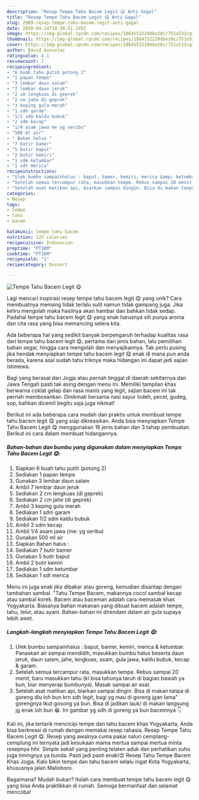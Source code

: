 ```yaml
---
description: "Resep Tempe Tahu Bacem Legit 😋 Anti Gagal"
title: "Resep Tempe Tahu Bacem Legit 😋 Anti Gagal"
slug: 2909-resep-tempe-tahu-bacem-legit-anti-gagal
date: 2020-04-14T18:30:51.145Z
image: https://img-global.cpcdn.com/recipes/1864152229dbe10c/751x532cq70/tempe-tahu-bacem-legit-😋-foto-resep-utama.jpg
thumbnail: https://img-global.cpcdn.com/recipes/1864152229dbe10c/751x532cq70/tempe-tahu-bacem-legit-😋-foto-resep-utama.jpg
cover: https://img-global.cpcdn.com/recipes/1864152229dbe10c/751x532cq70/tempe-tahu-bacem-legit-😋-foto-resep-utama.jpg
author: David Gonzales
ratingvalue: 4.1
reviewcount: 7
recipeingredient:
- "6 buah tahu putih potong 2"
- "1 papan tempe"
- "3 lembar daun salam"
- "7 lembar daun jeruk"
- "2 cm lengkuas di geprek"
- "2 cm jahe di geprek"
- "3 keping gula merah"
- "1 sdm garam"
- "1/2 sdm kaldu bubuk"
- "2 sdm kecap"
- "1/4 asam jawa me yg seribu"
- "500 ml air"
- " Bahan halus "
- "7 butir bamer"
- "5 butir baput"
- "2 butir kemiri"
- "1 sdm ketumbar"
- "1 sdt merica"
recipeinstructions:
- "Ulek bumbu sampainhalus : baput, bamer, kemiri, merica &amp; ketumbar. Panaskan air sampai mendidih, masukkan bumbu halus beserta daun jeruk, daun salam, jahe, lengkuas, asam, gula jawa, kaldu bubuk, kecap &amp; garam."
- "Setelah semua tercampur rata, masukkan tempe. Rebus sampai 20 menit, baru masukkan tahu (kl bisa tahunya taruh di bagian bawah ya bun, biar menyerap bumbunya). Masak sampai air asat."
- "Setelah asat matikan api, biarkan sampai dingin. Bisa di makan tanpa di goreng dlu loh bun krn sdh legit, bagi yg mau di goreng jgan lama&#34; gorengnya tkut gosong ya bun. Bisa di jadikan lauk/ di makan langsung jg enak loh bun 😁. Ini gambar yg sdh di goreng ya bun bacemnya 👇"
categories:
- Resep
tags:
- tempe
- tahu
- bacem

katakunci: tempe tahu bacem 
nutrition: 225 calories
recipecuisine: Indonesian
preptime: "PT30M"
cooktime: "PT36M"
recipeyield: "1"
recipecategory: Dessert

---
```



![Tempe Tahu Bacem Legit 😋](https://img-global.cpcdn.com/recipes/1864152229dbe10c/751x532cq70/tempe-tahu-bacem-legit-😋-foto-resep-utama.jpg)

Lagi mencari inspirasi resep tempe tahu bacem legit 😋 yang unik? Cara membuatnya memang tidak terlalu sulit namun tidak gampang juga. Jika keliru mengolah maka hasilnya akan hambar dan bahkan tidak sedap. Padahal tempe tahu bacem legit 😋 yang enak harusnya sih punya aroma dan cita rasa yang bisa memancing selera kita.

Ada beberapa hal yang sedikit banyak berpengaruh terhadap kualitas rasa dari tempe tahu bacem legit 😋, pertama dari jenis bahan, lalu pemilihan bahan segar, hingga cara mengolah dan menyajikannya. Tak perlu pusing jika hendak menyiapkan tempe tahu bacem legit 😋 enak di mana pun anda berada, karena asal sudah tahu triknya maka hidangan ini dapat jadi sajian istimewa.

Bagi yang berasal dari Jogja atau pernah tinggal di daerah sekitarnya dan Jawa Tengah pasti tak asing dengan menu ini. Memiliki tampilan khas berwarna coklat gelap dan rasa manis yang legit, sajian bacem ini tak pernah membosankan. Dinikmati bersama nasi sayur lodeh, pecel, gudeg, sop, bahkan dicemil begitu saja juga nikmat!


Berikut ini ada beberapa cara mudah dan praktis untuk membuat tempe tahu bacem legit 😋 yang siap dikreasikan. Anda bisa menyiapkan Tempe Tahu Bacem Legit 😋 menggunakan 18 jenis bahan dan 3 tahap pembuatan. Berikut ini cara dalam membuat hidangannya.

<!--inarticleads1-->

##### Bahan-bahan dan bumbu yang digunakan dalam menyiapkan Tempe Tahu Bacem Legit 😋:

1. Siapkan 6 buah tahu putih (potong 2)
1. Sediakan 1 papan tempe
1. Gunakan 3 lembar daun salam
1. Ambil 7 lembar daun jeruk
1. Sediakan 2 cm lengkuas (di geprek)
1. Sediakan 2 cm jahe (di geprek)
1. Ambil 3 keping gula merah
1. Sediakan 1 sdm garam
1. Sediakan 1/2 sdm kaldu bubuk
1. Ambil 2 sdm kecap
1. Ambil 1/4 asam jawa (me: yg seribu)
1. Gunakan 500 ml air
1. Siapkan  Bahan halus :
1. Sediakan 7 butir bamer
1. Gunakan 5 butir baput
1. Ambil 2 butir kemiri
1. Sediakan 1 sdm ketumbar
1. Sediakan 1 sdt merica


Menu ini juga enak jika dibakar atau goreng, kemudian disantap dengan tambahan sambal. &#34;Tahu Tempe Bacem, makannya cocol sambal kecap atau sambal korek. Bacem atau baceman adalah cara memasak khas Yogyakarta. Biasanya bahan makanan yang dibuat bacem adalah tempe, tahu, telur, atau ayam. Bahan-bahan ini direndam dalam air gula supaya lebih awet. 

<!--inarticleads2-->

##### Langkah-langkah menyiapkan Tempe Tahu Bacem Legit 😋:

1. Ulek bumbu sampainhalus : baput, bamer, kemiri, merica &amp; ketumbar. Panaskan air sampai mendidih, masukkan bumbu halus beserta daun jeruk, daun salam, jahe, lengkuas, asam, gula jawa, kaldu bubuk, kecap &amp; garam.
1. Setelah semua tercampur rata, masukkan tempe. Rebus sampai 20 menit, baru masukkan tahu (kl bisa tahunya taruh di bagian bawah ya bun, biar menyerap bumbunya). Masak sampai air asat.
1. Setelah asat matikan api, biarkan sampai dingin. Bisa di makan tanpa di goreng dlu loh bun krn sdh legit, bagi yg mau di goreng jgan lama&#34; gorengnya tkut gosong ya bun. Bisa di jadikan lauk/ di makan langsung jg enak loh bun 😁. Ini gambar yg sdh di goreng ya bun bacemnya 👇


Kali ini, jika tertarik mencicipi tempe dan tahu bacem khas Yogyakarta, Anda bisa berkreasi di rumah dengan memakai resep rahasia. Resep Tempe Tahu Bacem Legit 😋. Resep yang awalnya cuma pakai naluri cemplang-cemplung ini ternyata jadi kesukaan mama mertua sampai mertua minta resepnya hihi ️ Simple sekali yang penting telaten aduk dan perhatikan suhu juga timingnya ya bunda. Pasti jadi pasti enak!😍 Resep Tahu Tempe Bacem Khas Jogja. Kalo bikin tempe dan tahu bacem selalu ingat Kota Yogyakarta, khususnya jalan Malioboro. 

Bagaimana? Mudah bukan? Itulah cara membuat tempe tahu bacem legit 😋 yang bisa Anda praktikkan di rumah. Semoga bermanfaat dan selamat mencoba!
